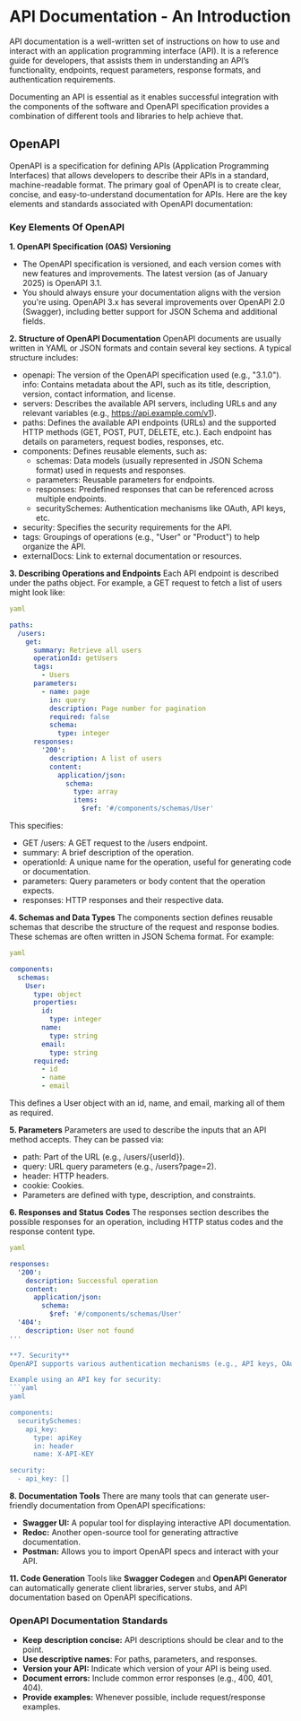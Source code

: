 # API Documentation - An Introduction

API documentation is a well-written set of instructions on how to use and interact with an application programming interface (API). It is a reference guide for developers, that assists them in understanding an API’s functionality, endpoints, request parameters, response formats, and authentication requirements.

Documenting an API is essential as it enables successful integration with the components of the software and OpenAPI specification provides a combination of different tools and libraries to help achieve that.

## OpenAPI
OpenAPI is a specification for defining APIs (Application Programming Interfaces) that allows developers to describe their APIs in a standard, machine-readable format. The primary goal of OpenAPI is to create clear, concise, and easy-to-understand documentation for APIs. Here are the key elements and standards associated with OpenAPI documentation:
### Key Elements Of OpenAPI
**1. OpenAPI Specification (OAS) Versioning**
* The OpenAPI specification is versioned, and each version comes with new features and improvements. The latest version (as of January 2025) is OpenAPI 3.1.
* You should always ensure your documentation aligns with the version you're using. OpenAPI 3.x has several improvements over OpenAPI 2.0 (Swagger), including better support for JSON Schema and additional fields.

**2. Structure of OpenAPI Documentation**
OpenAPI documents are usually written in YAML or JSON formats and contain several key sections. A typical structure includes:

* openapi: The version of the OpenAPI specification used (e.g., "3.1.0").
info: Contains metadata about the API, such as its title, description, version, contact information, and license.
* servers: Describes the available API servers, including URLs and any relevant variables (e.g., https://api.example.com/v1).
* paths: Defines the available API endpoints (URLs) and the supported HTTP methods (GET, POST, PUT, DELETE, etc.). Each endpoint has details on parameters, request bodies, responses, etc.
* components: Defines reusable elements, such as:
  - schemas: Data models (usually represented in JSON Schema format) used in requests and responses.
  - parameters: Reusable parameters for endpoints.
  - responses: Predefined responses that can be referenced across multiple endpoints.
  - securitySchemes: Authentication mechanisms like OAuth, API keys, etc.
* security: Specifies the security requirements for the API.
* tags: Groupings of operations (e.g., "User" or "Product") to help organize the API.
* externalDocs: Link to external documentation or resources.

**3. Describing Operations and Endpoints**
Each API endpoint is described under the paths object. For example, a GET request to fetch a list of users might look like:
```yaml
yaml

paths:
  /users:
    get:
      summary: Retrieve all users
      operationId: getUsers
      tags:
        - Users
      parameters:
        - name: page
          in: query
          description: Page number for pagination
          required: false
          schema:
            type: integer
      responses:
        '200':
          description: A list of users
          content:
            application/json:
              schema:
                type: array
                items:
                  $ref: '#/components/schemas/User'
```

This specifies:
* GET /users: A GET request to the /users endpoint.
* summary: A brief description of the operation.
* operationId: A unique name for the operation, useful for generating code or documentation.
* parameters: Query parameters or body content that the operation expects.
* responses: HTTP responses and their respective data.

**4. Schemas and Data Types**
The components section defines reusable schemas that describe the structure of the request and response bodies. These schemas are often written in JSON Schema format. For example:
```yaml
yaml

components:
  schemas:
    User:
      type: object
      properties:
        id:
          type: integer
        name:
          type: string
        email:
          type: string
      required:
        - id
        - name
        - email
```
This defines a User object with an id, name, and email, marking all of them as required.

**5. Parameters**
Parameters are used to describe the inputs that an API method accepts. They can be passed via:

* path: Part of the URL (e.g., /users/{userId}).
* query: URL query parameters (e.g., /users?page=2).
* header: HTTP headers.
* cookie: Cookies.
* Parameters are defined with type, description, and constraints.

**6. Responses and Status Codes**
The responses section describes the possible responses for an operation, including HTTP status codes and the response content type.
```yaml
yaml

responses:
  '200':
    description: Successful operation
    content:
      application/json:
        schema:
          $ref: '#/components/schemas/User'
  '404':
    description: User not found
'''

**7. Security**
OpenAPI supports various authentication mechanisms (e.g., API keys, OAuth2, JWT). These are defined under securitySchemes in the components section.

Example using an API key for security:
```yaml
yaml

components:
  securitySchemes:
    api_key:
      type: apiKey
      in: header
      name: X-API-KEY

security:
  - api_key: []
```

**8. Documentation Tools**
There are many tools that can generate user-friendly documentation from OpenAPI specifications:
* **Swagger UI:** A popular tool for displaying interactive API documentation.
* **Redoc:** Another open-source tool for generating attractive documentation.
* **Postman:** Allows you to import OpenAPI specs and interact with your API.

**11. Code Generation**
Tools like **Swagger Codegen** and **OpenAPI Generator** can automatically generate client libraries, server stubs, and API documentation based on OpenAPI specifications.

### OpenAPI Documentation Standards
* **Keep description concise:** API descriptions should be clear and to the point.
* **Use descriptive names**: For paths, parameters, and responses.
* **Version your API:** Indicate which version of your API is being used.
* **Document errors:** Include common error responses (e.g., 400, 401, 404).
* **Provide examples:** Whenever possible, include request/response examples.
